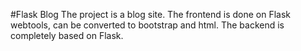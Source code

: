 #Flask Blog
The project is a blog site. The frontend is done on Flask webtools, can be converted to bootstrap and html. The backend is completely based on Flask.
